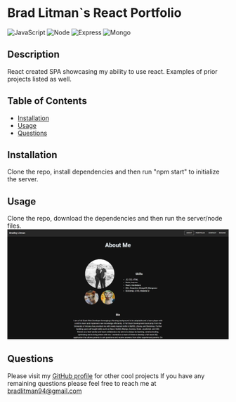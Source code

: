 # Brad Litman`s React Portfolio
![JavaScript](https://img.shields.io/badge/JavaScript-F7DF1E?style=for-the-badge&logo=javascript&logoColor=black) ![Node](https://img.shields.io/badge/Node.js-43853D?style=for-the-badge&logo=node.js&logoColor=white) ![Express](https://img.shields.io/badge/Express.js-404D59?style=for-the-badge) ![Mongo](https://img.shields.io/badge/MongoDB-4EA94B?style=for-the-badge&logo=mongodb&logoColor=white)

## Description
React created SPA showcasing my ability to use react. Examples of prior projects listed as well. 

## Table of Contents
* [Installation](#installation)
* [Usage](#usage)
* [Questions](#questions)


## Installation
Clone the repo, install dependencies and then run "npm start" to initialize the server. 

## Usage
Clone the repo, download the dependencies and then run the server/node files.
![screenshot](/screenshot.jpg)


## Questions
Please visit my [GitHub profile](https://github.com/blitman12) for other cool projects
If you have any remaining questions please feel free to reach me at bradlitman94@gmail.com
